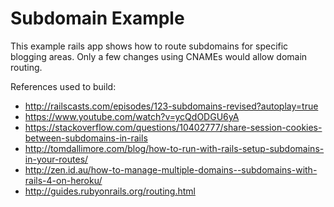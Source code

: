 # Subdomain Example

This example rails app shows how to route subdomains for specific blogging areas. 
Only a few changes using CNAMEs would allow domain routing.

References used to build:

* http://railscasts.com/episodes/123-subdomains-revised?autoplay=true
* https://www.youtube.com/watch?v=ycQdODGU6yA
* https://stackoverflow.com/questions/10402777/share-session-cookies-between-subdomains-in-rails
* http://tomdallimore.com/blog/how-to-run-with-rails-setup-subdomains-in-your-routes/
* http://zen.id.au/how-to-manage-multiple-domains--subdomains-with-rails-4-on-heroku/
* http://guides.rubyonrails.org/routing.html

